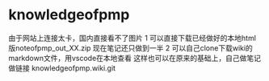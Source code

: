 # knowledgeofpmp

由于网站上连接太卡，国内直接看不了图片
1 可以直接下载已经做好的本地html版noteofpmp_out_XX.zip
现在笔记还只做到一半
2 可以自己clone下载wiki的markdown文件，用vscode在本地查看
这样也可以在原来的基础上，自己做笔记做链接
knowledgeofpmp.wiki.git

